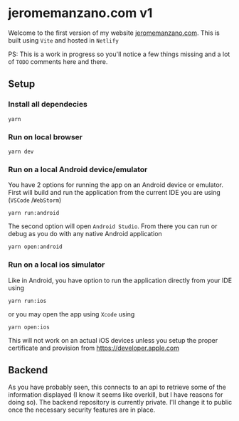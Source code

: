 # jeromemanzano.com v1

Welcome to the first version of my website [jeromemanzano.com](https://www.jeromemanzano.com). This is built using `Vite` and hosted in `Netlify`

PS: This is a work in progress so you'll notice a few things missing and a lot of `TODO` comments here and there.

## Setup

### Install all dependecies

```
yarn
```

### Run on local browser

```
yarn dev
```

### Run on a local Android device/emulator

You have 2 options for running the app on an Android device or emulator. First will build and run the application from the current IDE you are using (`VSCode` /`WebStorm`)

```
yarn run:android
```

The second option will open `Android Studio`. From there you can run or debug as you do with any native Android application

```
yarn open:android
```

### Run on a local ios simulator

Like in Android, you have option to run the application directly from your IDE using

```
yarn run:ios
```

or you may open the app using `Xcode` using

```
yarn open:ios
```

This will not work on an actual iOS devices unless you setup the proper certificate and provision from https://developer.apple.com

## Backend

As you have probably seen, this connects to an api to retrieve some of the information displayed (I know it seems like overkill, but I have reasons for doing so). The backend repository is currently private. I'll change it to public once the necessary security features are in place.
